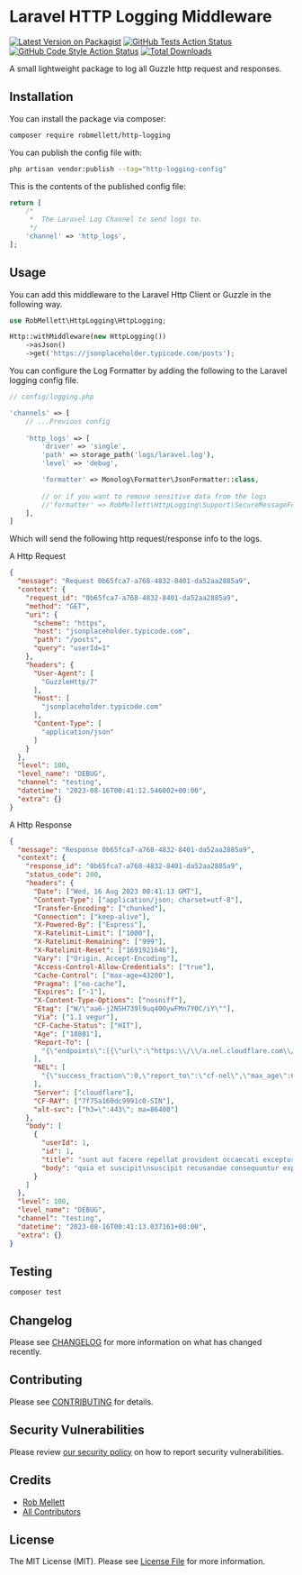 # Laravel HTTP Logging Middleware

[![Latest Version on Packagist](https://img.shields.io/packagist/v/robmellett/http-logging.svg?style=flat-square)](https://packagist.org/packages/robmellett/http-logging)
[![GitHub Tests Action Status](https://img.shields.io/github/actions/workflow/status/robmellett/http-logging/run-tests.yml?branch=main&label=tests&style=flat-square)](https://github.com/robmellett/http-logging/actions?query=workflow%3Arun-tests+branch%3Amain)
[![GitHub Code Style Action Status](https://img.shields.io/github/actions/workflow/status/robmellett/http-logging/fix-php-code-style-issues.yml?branch=main&label=code%20style&style=flat-square)](https://github.com/robmellett/http-logging/actions?query=workflow%3A"Fix+PHP+code+style+issues"+branch%3Amain)
[![Total Downloads](https://img.shields.io/packagist/dt/robmellett/http-logging.svg?style=flat-square)](https://packagist.org/packages/robmellett/http-logging)

A small lightweight package to log all Guzzle http request and responses.

## Installation

You can install the package via composer:

```bash
composer require robmellett/http-logging
```

You can publish the config file with:

```bash
php artisan vendor:publish --tag="http-logging-config"
```

This is the contents of the published config file:

```php
return [
    /*
     *  The Laravel Log Channel to send logs to.
     */
    'channel' => 'http_logs',
];
```

## Usage

You can add this middleware to the Laravel Http Client or Guzzle in the following way.

```php
use RobMellett\HttpLogging\HttpLogging;

Http::withMiddleware(new HttpLogging())
    ->asJson()
    ->get('https://jsonplaceholder.typicode.com/posts');
```

You can configure the Log Formatter by adding the following to the Laravel logging config file.

```php
// config/logging.php

'channels' => [
    // ...Previous config
    
    'http_logs' => [
        'driver' => 'single',
        'path' => storage_path('logs/laravel.log'),
        'level' => 'debug',

        'formatter' => Monolog\Formatter\JsonFormatter::class,
        
        // or if you want to remove sensitive data from the logs
        //'formatter' => RobMellett\HttpLogging\Support\SecureMessageFormatter::class
    ],
]
```

Which will send the following http request/response info to the logs.

A Http Request

```json
{
  "message": "Request 0b65fca7-a768-4832-8401-da52aa2885a9",
  "context": {
    "request_id": "0b65fca7-a768-4832-8401-da52aa2885a9",
    "method": "GET",
    "uri": {
      "scheme": "https",
      "host": "jsonplaceholder.typicode.com",
      "path": "/posts",
      "query": "userId=1"
    },
    "headers": {
      "User-Agent": [
        "GuzzleHttp/7"
      ],
      "Host": [
        "jsonplaceholder.typicode.com"
      ],
      "Content-Type": [
        "application/json"
      ]
    }
  },
  "level": 100,
  "level_name": "DEBUG",
  "channel": "testing",
  "datetime": "2023-08-16T00:41:12.546002+00:00",
  "extra": {}
}
```

A Http Response

```json
{
  "message": "Response 0b65fca7-a768-4832-8401-da52aa2885a9",
  "context": {
    "response_id": "0b65fca7-a768-4832-8401-da52aa2885a9",
    "status_code": 200,
    "headers": {
      "Date": ["Wed, 16 Aug 2023 00:41:13 GMT"],
      "Content-Type": ["application/json; charset=utf-8"],
      "Transfer-Encoding": ["chunked"],
      "Connection": ["keep-alive"],
      "X-Powered-By": ["Express"],
      "X-Ratelimit-Limit": ["1000"],
      "X-Ratelimit-Remaining": ["999"],
      "X-Ratelimit-Reset": ["1691921646"],
      "Vary": ["Origin, Accept-Encoding"],
      "Access-Control-Allow-Credentials": ["true"],
      "Cache-Control": ["max-age=43200"],
      "Pragma": ["no-cache"],
      "Expires": ["-1"],
      "X-Content-Type-Options": ["nosniff"],
      "Etag": ["W/\"aa6-j2NSH739l9uq40OywFMn7Y0C/iY\""],
      "Via": ["1.1 vegur"],
      "CF-Cache-Status": ["HIT"],
      "Age": ["18801"],
      "Report-To": [
        "{\"endpoints\":[{\"url\":\"https:\\/\\/a.nel.cloudflare.com\\/report\\/v3?s=gRUkX3pH6GRGwHCE%2BqKF%2ByJRGZs9MkqF8BqXa0nlmYSVzgrcmQkIGfD9lC8IlSXKvSiiyZHxrzgLy8pcOCSMRv5xFh2LyXWOkXDEtFcSr1FINwhjxRwYTZQZIaFzTulP4lUnjlrXdERp57lEXT3C\"}],\"group\":\"cf-nel\",\"max_age\":604800}"
      ],
      "NEL": [
        "{\"success_fraction\":0,\"report_to\":\"cf-nel\",\"max_age\":604800}"
      ],
      "Server": ["cloudflare"],
      "CF-RAY": ["7f75a160dc9991c0-SIN"],
      "alt-svc": ["h3=\":443\"; ma=86400"]
    },
    "body": [
      {
        "userId": 1,
        "id": 1,
        "title": "sunt aut facere repellat provident occaecati excepturi optio reprehenderit",
        "body": "quia et suscipit\nsuscipit recusandae consequuntur expedita et cum\nreprehenderit molestiae ut ut quas totam\nnostrum rerum est autem sunt rem eveniet architecto"
      }
    ]
  },
  "level": 100,
  "level_name": "DEBUG",
  "channel": "testing",
  "datetime": "2023-08-16T00:41:13.037161+00:00",
  "extra": {}
}
```

## Testing

```bash
composer test
```

## Changelog

Please see [CHANGELOG](CHANGELOG.md) for more information on what has changed recently.

## Contributing

Please see [CONTRIBUTING](CONTRIBUTING.md) for details.

## Security Vulnerabilities

Please review [our security policy](../../security/policy) on how to report security vulnerabilities.

## Credits

- [Rob Mellett](https://github.com/robmellett)
- [All Contributors](../../contributors)

## License

The MIT License (MIT). Please see [License File](LICENSE.md) for more information.
